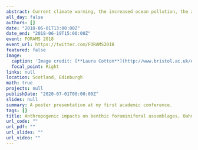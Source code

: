 ```yaml
---
abstract: Current climate warming, the increased ocean pollution, the acidification of the oceans, and the manifold forms of habitat destruction endanger modern marine ecosystems. To understand the extent, causes and consequences of the ongoing global change, quantitative data about the change through time must be compiled. Furthermore, methods to identify and monitor the impact of climate change and anthropogenic stress on an ecosystem through time together with indicators of the ecological condition of the environment are vitally needed. 
all_day: false
authors: []
date: "2018-06-01T13:00:00Z"
date_end: "2018-06-19T15:00:00Z"
event: FORAMS 2018
event_url: https://twitter.com/FORAMS2018
featured: false
image:
  caption: 'Image credit: [**Laura Cotton**](http://www.bristol.ac.uk/earthsciences/people/laura-j-cotton/index.html)'
  focal_point: Right
links: null
location: Scotland, Edinburgh
math: true
projects: null
publishDate: "2020-07-01T00:00:00Z"
slides: null
summary: A poster presentation at my first academic conference.
tags: []
title: Anthropogenic impacts on benthic foraminiferal assemblages, Oahu, Hawaii 
url_code: ""
url_pdf: ""
url_slides: ""
url_video: ""
---
```



